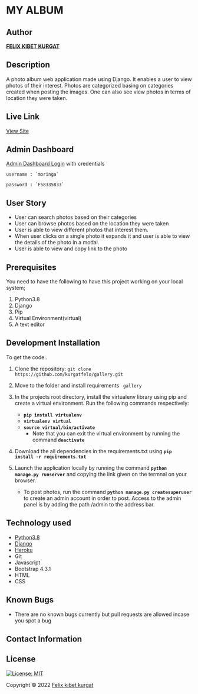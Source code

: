 # MY ALBUM

## Author

[**FELIX KIBET KURGAT**](https://github.com/kurgatfelo)

## Description

A photo album  web application made using Django. It enables a user to view photos of their interest. Photos are categorized basing on categories created when posting the images. One can also see view photos in terms of location they were taken.

## Live Link

[View Site](https://)

## Admin Dashboard

[Admin Dashboard Login](https://""/admin/)  with credentials

    username : `moringa`

    password : `F58335833`

## User Story

* User can search photos based on their categories
* User can browse photos based on the location they were taken
* User is able to view different photos that interest them.
* When user clicks on a single photo it expands it and user is able to view the details of the photo in a modal.
* User is able to view and copy link to the photo

## Prerequisites

You need to have the following to have this project working on your local system; 

1. Python3.8
2. Django
3. Pip
4. Virtual Environment(virtual)
5. A text editor

## Development Installation

To get the code..

1. Clone the repository:
 `git clone  https://github.com/kurgatfelo/gallery.git`

2. Move to the folder and install requirements
 ` gallery`

3. In the projects root directory, install the virtualenv library using pip and create a virtual environment. Run the following commands respectively:
    - **`pip install virtualenv`**
    - **`virtualenv virtual`**
    - **`source virtual/bin/activate`**
        * Note that you can exit the virtual environment by running the command **`deactivate`**
4. Download the all dependencies in the requirements.txt using **`pip install -r requirements.txt`**
5. Launch the application locally by running the command **`python manage.py runserver`** and copying the link given on the termnal on your browser.
    - To post photos, run the command  **`python manage.py createsuperuser`** to create an admin account in order to post. Access to the admin panel is by adding the path /admin to the address bar.

## Technology used

* [Python3.8](https://www.python.org/)
* [Django](https://docs.djangoproject.com)
* [Heroku](https://heroku.com)
* Git
* Javascript
* Bootstrap 4.3.1
* HTML
* CSS

## Known Bugs

* There are no known bugs currently but pull requests are allowed incase you spot a bug

## Contact Information 
## License

[![License: MIT](https://img.shields.io/badge/License-MIT-yellow.svg)](LICENSE)

Copyright © 2022  [Felix kibet kurgat](https://github.com/kurgatf)